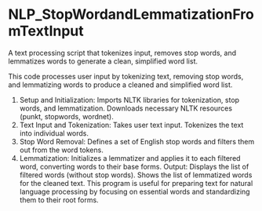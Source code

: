 # NLP_StopWordandLemmatizationFromTextInput
A text processing script that tokenizes input, removes stop words, and lemmatizes words to generate a clean, simplified word list.

This code processes user input by tokenizing text, removing stop words, and lemmatizing words to produce a cleaned and simplified word list.
1. Setup and Initialization: Imports NLTK libraries for tokenization, stop words, and lemmatization. Downloads necessary NLTK resources (punkt, stopwords, wordnet).
2. Text Input and Tokenization: Takes user text input. Tokenizes the text into individual words.
3. Stop Word Removal: Defines a set of English stop words and filters them out from the word tokens.
4. Lemmatization: Initializes a lemmatizer and applies it to each filtered word, converting words to their base forms.
Output: Displays the list of filtered words (without stop words). Shows the list of lemmatized words for the cleaned text.
This program is useful for preparing text for natural language processing by focusing on essential words and standardizing them to their root forms.

